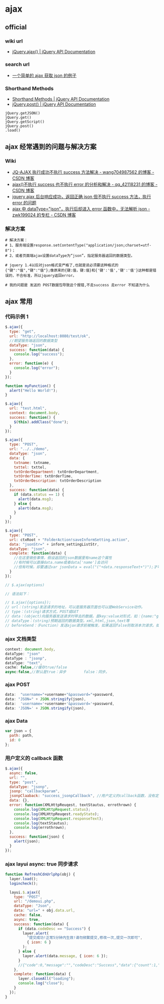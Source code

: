 # ajax

## official

### wiki url

- [jQuery.ajax() | jQuery API Documentation](http://api.jquery.com/jquery.ajax/)

### search url

- [一个简单的 ajax 获取 json 的例子](https://www.cnblogs.com/liangxiaoli/p/7183607.html)

### Shorthand Methods

- [Shorthand Methods | jQuery API Documentation](https://api.jquery.com/category/ajax/shorthand-methods/)
- [jQuery.post() | jQuery API Documentation](https://api.jquery.com/jQuery.post/)

```text
jQuery.getJSON()
jQuery.get()
jQuery.getScript()
jQuery.post()
.load()
```

## ajax 经常遇到的问题与解决方案

### Wiki

- [JQ-AJAX 执行成功不执行 success 方法解决 - wang704987562 的博客 - CSDN 博客](https://blog.csdn.net/wang704987562/article/details/82559467)
- [ajax()不执行 success 也不执行 error 的分析和解决 - qq_42118231 的博客 - CSDN 博客](https://blog.csdn.net/qq_42118231/article/details/82851167)
- [jquery ajax 后台响应成功，返回正确 json 但不执行 success 方法，执行 error 的问题](https://www.cnblogs.com/lijinwen/p/6066842.html)
- [ajax 中 dataType="json"，执行后却进入 error 函数中，无法解析 json - zwk199024 的专栏 - CSDN 博客](https://blog.csdn.net/zwk199024/article/details/53032621)

### 解决方案

```shell
# 解决方案：
# 1、服务端设置response.setContentType("application/json;charset=utf-8")；
# 2、或者页面端ajax设置dataType为“json”，指定服务器返回的数据类型。

# jquery 1.4以后对json格式变严格了,也就是说必须要这种格式的{"键":"值","键":"值"};像原来的{键:值，键:值}和{'键':'值','键':'值'}这种都是错误的，不合标准，所以jquery返回error。

# 我的问题是 发送的 POST数据包导致这个报错,不走success 走error 不知道为什么
```

## ajax 常用

### 代码示例 1

```js
$.ajax({
  type: "get",
  url: "http://localhost:8080/test/ok",
  //期望服务端返回的数据类型
  dataType: "json",
  success: function(data) {
    console.log("success");
  },
  error: function(e) {
    console.log("error");
  }
});

function myFunction() {
  alert("Hello World!");
}

$.ajax({
  url: "test.html",
  context: document.body,
  success: function() {
    $(this).addClass("done");
  }
});

$.ajax({
  type: "POST",
  url: "../../demo",
  dataType: "json",
  data: {
    txtname: txtname,
    txttel: txttel,
    txtOrderDepartment: txtOrderDepartment,
    txtOrderTime: txtOrderTime,
    txtOrderDescription: txtOrderDescription
  },
  success: function(data) {
    if (data.status == 1) {
      alert(data.msg);
    } else {
      alert(data.msg);
    }
  }
});

$.ajax({
  type: "POST",
  url: ctxRoot + "FolderAction!saveInformSetting.action",
  data: "jsonStr=" + inform_settingListStr,
  dataType: "json",
  complete: function(data) {
    //在这里做些事情，假设返回的json数据里有name这个属性
    //有时候可以直接data.name或者data['name']去访问
    //但有时候，却要通过var jsonData = eval("("+data.responseText+")");才可以通过jsonData.name访问，而且这种情况下，需要是complete而不是success
  }
});

// $.ajax(options)

// 语法如下：

// $.ajax({options});
// url：(string)发送请求的地址，可以是服务器页面也可以是WebService动作。
// type：(string)请求方式，POST或GET
// data：(object)向服务器发送请求时带去的数据。是key:value对形式，如：{name:"grayworm",sex:"male"}，如果是数组{works:["work1","work2"]}
// dataType：(string)预期返回的数据类型。xml,html,json,text等
// beforeSend：（Function）发送ajax请求前被触发，如果返回false则取消本次请求。如果异步请求需要显示gif动画，那应当在这里设置相应<img>的可见。
```

### ajax 文档类型

```js
context: document.body,
dataType: "json"
dataType : "jsonp",
dataType: "text",
cache: false,//缓存true/false
async:false,//默认是true：异步        false：同步。
```

### ajax POST

```js
data:  "username="+username+"&password="+password,
data: "JSON=" + JSON.stringify(json),
data:  'username='+username+'&password='+password,
data: 'JSON=' + JSON.stringify(json),
```

### ajax Data

```js
var json = {
  path: path,
  id: 0
};
```

### 用户定义的 callback 函数

```js
$.ajax({
  async: false,
  url: "",
  type: "post",
  dataType: "jsonp",
  jsonp: "callbackparam",
  jsonpClaaback: "success_jsonpCallback", //用户定义的callback函数，没有定义的话会jQuery会自动生成以jQuery开头的函数
  data: {},
  error: function(XMLHttpReuqest, textStautus, errothrown) {
    console.log(XMLHttpRequest.status);
    console.log(XMLHttpReuqest.readyState);
    console.log(XMLHttpRequest.responseText);
    console.log(textStautus);
    console.log(errothrown);
  },
  success: function(json) {
    alert(json);
  }
});
```

### ajax layui async: true 同步请求

```js
function RefreshCdnUrlphp(obj) {
  layer.load();
  logincheck();

  layui.$.ajax({
    type: "POST",
    url: "/demoui.php",
    dataType: "Json",
    data: "url=" + obj.data.url,
    cache: false,
    async: true,
    success: function(data) {
      if (data.codeDesc == "Success") {
        layer.alert(
          "提交成功!正常5分钟内生效!请勿频繁提交,修改一次,提交一次即可",
          { icon: 6 }
        );
      } else {
        layer.alert(data.message, { icon: 6 });
      }
      //{"code":0,"message":"","codeDesc":"Success","data":{"count":1,"task_id":"1557144469900757406"}}
    },
    complete: function(data) {
      layer.closeAll("loading");
      console.log("close");
    }
  });
}
```
